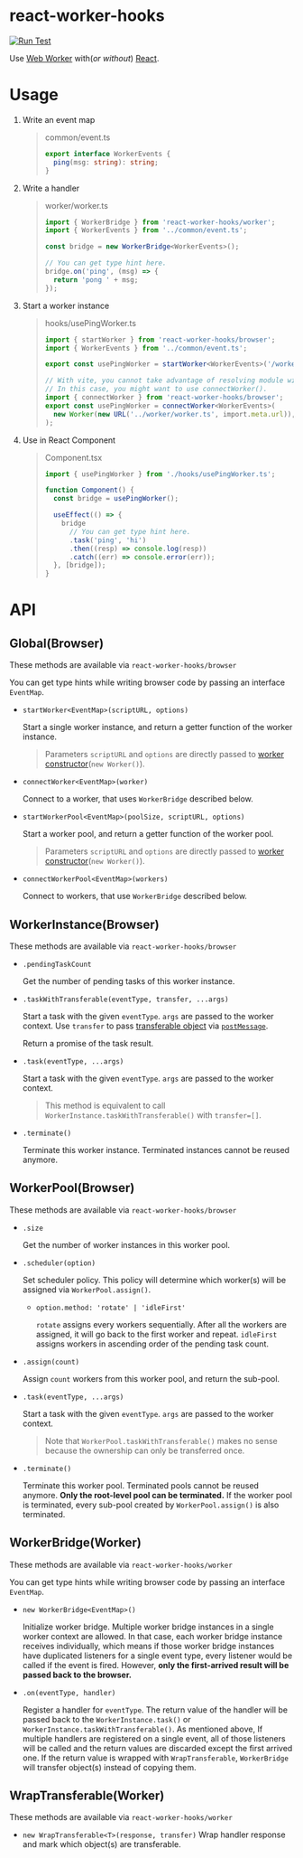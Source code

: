 # react-worker-hooks

[![Run Test](https://github.com/laireyx/react-worker-hooks/actions/workflows/test.yml/badge.svg)](https://github.com/laireyx/react-worker-hooks/actions/workflows/test.yml)

Use [Web Worker](https://developer.mozilla.org/en-US/docs/Web/API/Web_Workers_API) with(_or without_) [React](https://react.dev/).

# Usage

1. Write an event map

   > common/event.ts
   >
   > ```typescript
   > export interface WorkerEvents {
   >   ping(msg: string): string;
   > }
   > ```

2. Write a handler

   > worker/worker.ts
   >
   > ```typescript
   > import { WorkerBridge } from 'react-worker-hooks/worker';
   > import { WorkerEvents } from '../common/event.ts';
   >
   > const bridge = new WorkerBridge<WorkerEvents>();
   >
   > // You can get type hint here.
   > bridge.on('ping', (msg) => {
   >   return 'pong ' + msg;
   > });
   > ```

3. Start a worker instance

   > hooks/usePingWorker.ts
   >
   > ```typescript
   > import { startWorker } from 'react-worker-hooks/browser';
   > import { WorkerEvents } from '../common/event.ts';
   >
   > export const usePingWorker = startWorker<WorkerEvents>('/worker.ts');
   >
   > // With vite, you cannot take advantage of resolving module without new Worker().
   > // In this case, you might want to use connectWorker().
   > import { connectWorker } from 'react-worker-hooks/browser';
   > export const usePingWorker = connectWorker<WorkerEvents>(
   >   new Worker(new URL('../worker/worker.ts', import.meta.url)),
   > );
   > ```

4. Use in React Component
   > Component.tsx
   >
   > ```typescript
   > import { usePingWorker } from './hooks/usePingWorker.ts';
   >
   > function Component() {
   >   const bridge = usePingWorker();
   >
   >   useEffect(() => {
   >     bridge
   >       // You can get type hint here.
   >       .task('ping', 'hi')
   >       .then((resp) => console.log(resp))
   >       .catch((err) => console.error(err));
   >   }, [bridge]);
   > }
   > ```

# API

## Global(Browser)

These methods are available via `react-worker-hooks/browser`

You can get type hints while writing browser code by passing an interface `EventMap`.

- `startWorker<EventMap>(scriptURL, options)`

  Start a single worker instance, and return a getter function of the worker instance.

  > Parameters `scriptURL` and `options` are directly passed to [worker constructor](https://developer.mozilla.org/en-US/docs/Web/API/Worker/Worker)(`new Worker()`).

- `connectWorker<EventMap>(worker)`

  Connect to a worker, that uses `WorkerBridge` described below.

- `startWorkerPool<EventMap>(poolSize, scriptURL, options)`

  Start a worker pool, and return a getter function of the worker pool.

  > Parameters `scriptURL` and `options` are directly passed to [worker constructor](https://developer.mozilla.org/en-US/docs/Web/API/Worker/Worker)(`new Worker()`).

- `connectWorkerPool<EventMap>(workers)`

  Connect to workers, that use `WorkerBridge` described below.

## WorkerInstance(Browser)

These methods are available via `react-worker-hooks/browser`

- `.pendingTaskCount`

  Get the number of pending tasks of this worker instance.

- `.taskWithTransferable(eventType, transfer, ...args)`

  Start a task with the given `eventType`. `args` are passed to the worker context. Use `transfer` to pass [transferable object](https://developer.mozilla.org/en-US/docs/Web/API/Web_Workers_API/Transferable_objects) via [`postMessage`](https://developer.mozilla.org/en-US/docs/Web/API/Worker/postMessage).

  Return a promise of the task result.

- `.task(eventType, ...args)`

  Start a task with the given `eventType`. `args` are passed to the worker context.

  > This method is equivalent to call `WorkerInstance.taskWithTransferable()` with `transfer=[]`.

- `.terminate()`

  Terminate this worker instance. Terminated instances cannot be reused anymore.

## WorkerPool(Browser)

These methods are available via `react-worker-hooks/browser`

- `.size`

  Get the number of worker instances in this worker pool.

- `.scheduler(option)`

  Set scheduler policy. This policy will determine which worker(s) will be assigned via `WorkerPool.assign()`.

  - `option.method: 'rotate' | 'idleFirst'`

    `rotate` assigns every workers sequentially. After all the workers are assigned, it will go back to the first worker and repeat.
    `idleFirst` assigns workers in ascending order of the pending task count.

- `.assign(count)`

  Assign `count` workers from this worker pool, and return the sub-pool.

- `.task(eventType, ...args)`

  Start a task with the given `eventType`. `args` are passed to the worker context.

  > Note that `WorkerPool.taskWithTransferable()` makes no sense because the ownership can only be transferred once.

- `.terminate()`

  Terminate this worker pool. Terminated pools cannot be reused anymore.
  **Only the root-level pool can be terminated.** If the worker pool is terminated, every sub-pool created by `WorkerPool.assign()` is also terminated.

## WorkerBridge(Worker)

These methods are available via `react-worker-hooks/worker`

You can get type hints while writing browser code by passing an interface `EventMap`.

- `new WorkerBridge<EventMap>()`

  Initialize worker bridge.
  Multiple worker bridge instances in a single worker context are allowed. In that case, each worker bridge instance receives individually, which means if those worker bridge instances have duplicated listeners for a single event type, every listener would be called if the event is fired.
  However, **only the first-arrived result will be passed back to the browser.**

- `.on(eventType, handler)`

  Register a handler for `eventType`. The return value of the handler will be passed back to the `WorkerInstance.task()` or `WorkerInstance.taskWithTransferable()`.
  As mentioned above, If multiple handlers are registered on a single event, all of those listeners will be called and the return values are discarded except the first arrived one.
  If the return value is wrapped with `WrapTransferable`, `WorkerBridge` will transfer object(s) instead of copying them.

## WrapTransferable(Worker)

These methods are available via `react-worker-hooks/worker`

- `new WrapTransferable<T>(response, transfer)`
  Wrap handler response and mark which object(s) are transferable.
